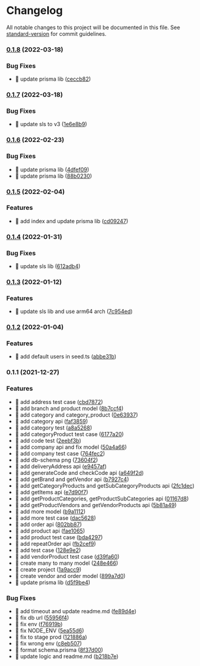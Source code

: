 # Changelog

All notable changes to this project will be documented in this file. See [standard-version](https://github.com/conventional-changelog/standard-version) for commit guidelines.

### [0.1.8](https://github.com/yeukfei02/multivendor-api/compare/v0.1.7...v0.1.8) (2022-03-18)


### Bug Fixes

* 🐛 update prisma lib ([ceccb82](https://github.com/yeukfei02/multivendor-api/commit/ceccb82501eecd6edddea4c7d7603309291b85b9))

### [0.1.7](https://github.com/yeukfei02/multivendor-api/compare/v0.1.6...v0.1.7) (2022-03-18)


### Bug Fixes

* 🐛 update sls to v3 ([1e6e8b9](https://github.com/yeukfei02/multivendor-api/commit/1e6e8b987e5e1c590e24f2c69de8c19841a0b78a))

### [0.1.6](https://github.com/yeukfei02/multivendor-api/compare/v0.1.5...v0.1.6) (2022-02-23)


### Bug Fixes

* 🐛 update prisma lib ([4dfef09](https://github.com/yeukfei02/multivendor-api/commit/4dfef09f8ffb488f5999cedd5c1631a4ce3f6245))
* 🐛 update prisma lib ([88b0230](https://github.com/yeukfei02/multivendor-api/commit/88b0230efdf3bfd1a1ded742ca405224a19969af))

### [0.1.5](https://github.com/yeukfei02/multivendor-api/compare/v0.1.4...v0.1.5) (2022-02-04)


### Features

* 🎸 add index and update prisma lib ([cd09247](https://github.com/yeukfei02/multivendor-api/commit/cd09247618113eeacb38d397134d82a15297bfe3))

### [0.1.4](https://github.com/yeukfei02/multivendor-api/compare/v0.1.3...v0.1.4) (2022-01-31)


### Bug Fixes

* 🐛 update sls lib ([612adb4](https://github.com/yeukfei02/multivendor-api/commit/612adb4f2114ed23ff1d24a25402d7df6de0d953))

### [0.1.3](https://github.com/yeukfei02/multivendor-api/compare/v0.1.2...v0.1.3) (2022-01-12)


### Features

* 🎸 update sls lib and use arm64 arch ([7c954ed](https://github.com/yeukfei02/multivendor-api/commit/7c954ed6e51b0ac67e0b01a732c48e237b00267d))

### [0.1.2](https://github.com/yeukfei02/multivendor-api/compare/v0.1.1...v0.1.2) (2022-01-04)


### Features

* 🎸 add default users in seed.ts ([abbe31b](https://github.com/yeukfei02/multivendor-api/commit/abbe31bc59c8a34b9410e14d419f6ca1d4f8d52c))

### 0.1.1 (2021-12-27)


### Features

* 🎸 add address test case ([cbd7872](https://github.com/yeukfei02/multivendor-api/commit/cbd7872bf377b5da270511e4bdf9e6bf01a9472b))
* 🎸 add branch and product model ([8b7ccf4](https://github.com/yeukfei02/multivendor-api/commit/8b7ccf44cd111d1e4a9b923a57a4ee5ef170588d))
* 🎸 add category and category_product ([0e63937](https://github.com/yeukfei02/multivendor-api/commit/0e63937560159e8f841368a4031754b74636f86b))
* 🎸 add category api ([faf3859](https://github.com/yeukfei02/multivendor-api/commit/faf3859914631244b9c44b5d7492a47b989ac71a))
* 🎸 add category test ([a8a5268](https://github.com/yeukfei02/multivendor-api/commit/a8a5268bf7ae7cf246c9c22780bb5bbffabb5b01))
* 🎸 add categoryProduct test case ([6177a20](https://github.com/yeukfei02/multivendor-api/commit/6177a2072fcfc91256343e1bf922c8ef6f1941c6))
* 🎸 add code test ([2eebf3b](https://github.com/yeukfei02/multivendor-api/commit/2eebf3b455161a9b3151f849674bfb6b1ac012ee))
* 🎸 add company api and fix model ([50a4a66](https://github.com/yeukfei02/multivendor-api/commit/50a4a6685124f650eced94f01683cf15c223bb38))
* 🎸 add company test case ([764fec2](https://github.com/yeukfei02/multivendor-api/commit/764fec2dfe9a480f9fa24c1fedba1a4948c0b9c8))
* 🎸 add db-schema png ([73604f2](https://github.com/yeukfei02/multivendor-api/commit/73604f2e1b126893ffa7bf2aa8402c04afe0b86d))
* 🎸 add deliveryAddress api ([e9457af](https://github.com/yeukfei02/multivendor-api/commit/e9457af4cd2317490597f26e2d672ef63aca8ad7))
* 🎸 add generateCode and checkCode api ([a649f2d](https://github.com/yeukfei02/multivendor-api/commit/a649f2d8edea247e956006d1b2363a682a69fd87))
* 🎸 add getBrand and getVendor api ([b7927c4](https://github.com/yeukfei02/multivendor-api/commit/b7927c489b29ae16ce907f42607210169e1f6e29))
* 🎸 add getCategoryProducts and getSubCategoryProducts api ([2fc1dec](https://github.com/yeukfei02/multivendor-api/commit/2fc1dec0af89fb1a37ccbf81681b2809dddac16a))
* 🎸 add getItems api ([e7d90f7](https://github.com/yeukfei02/multivendor-api/commit/e7d90f76a3da8b7f093366272b0d8f549845b160))
* 🎸 add getProductCategories, getProductSubCategories api ([01167d8](https://github.com/yeukfei02/multivendor-api/commit/01167d82e07cbca894603c7ee3c3ae03bb95631a))
* 🎸 add getProductVendors and getVendorProducts api ([5b81a49](https://github.com/yeukfei02/multivendor-api/commit/5b81a4993b483157a24d7c04fe84ada2ce297284))
* 🎸 add more model ([b9a1112](https://github.com/yeukfei02/multivendor-api/commit/b9a11124c5545024a1f9c497bd42877f38648046))
* 🎸 add more test case ([dac5628](https://github.com/yeukfei02/multivendor-api/commit/dac562830bf3d5d4e91fce6863834ac0b34704c5))
* 🎸 add order api ([802bb87](https://github.com/yeukfei02/multivendor-api/commit/802bb87f317ad53d6bfa81f5cb20e602427c05bd))
* 🎸 add product api ([fae1065](https://github.com/yeukfei02/multivendor-api/commit/fae1065493011b941dbb3414378afca1a6e0c903))
* 🎸 add product test case ([bda4297](https://github.com/yeukfei02/multivendor-api/commit/bda429736d2bd1eccea966d0aec8dff8ffafa7a3))
* 🎸 add repeatOrder api ([fb2cef9](https://github.com/yeukfei02/multivendor-api/commit/fb2cef9c825e10113ff62424915e0879e89aabed))
* 🎸 add test case ([128e9e2](https://github.com/yeukfei02/multivendor-api/commit/128e9e210aed7b62d4e631081dbf10ea5f23d481))
* 🎸 add vendorProduct test case ([d39fa60](https://github.com/yeukfei02/multivendor-api/commit/d39fa60556f2f34b965a2d8387e999c78b5a1c9c))
* 🎸 create many to many model ([248e466](https://github.com/yeukfei02/multivendor-api/commit/248e466997f605339420533896d8608a18ab0390))
* 🎸 create project ([1a9acc9](https://github.com/yeukfei02/multivendor-api/commit/1a9acc9a0a1967bac351b6d536f33d97915ad43d))
* 🎸 create vendor and order model ([899a7d0](https://github.com/yeukfei02/multivendor-api/commit/899a7d0377db95f264388ead4b2b9cb6691352c6))
* 🎸 update prisma lib ([d5f9be4](https://github.com/yeukfei02/multivendor-api/commit/d5f9be4c003f6c32068f8f421c66db7f1938e6ac))


### Bug Fixes

* 🐛 add timeout and update readme.md ([fe89d4e](https://github.com/yeukfei02/multivendor-api/commit/fe89d4e06eea3ee9ec71b15161cbcd2628fe2202))
* 🐛 fix db url ([55956f4](https://github.com/yeukfei02/multivendor-api/commit/55956f4f074f601bf0642b3455931e115c59d273))
* 🐛 fix env ([f76919b](https://github.com/yeukfei02/multivendor-api/commit/f76919b3befb3e554da628c5be24666190fac634))
* 🐛 fix NODE_ENV ([5ea55d6](https://github.com/yeukfei02/multivendor-api/commit/5ea55d6f79aa30c668b32d1c2c6962da7c3d92e8))
* 🐛 fix to stage prod ([121886a](https://github.com/yeukfei02/multivendor-api/commit/121886adb412cf5a08c0d78fa652134b8f9a755a))
* 🐛 fix wrong env ([c8eb507](https://github.com/yeukfei02/multivendor-api/commit/c8eb507e5bcec2cb14f069dc15707dcc18e61e09))
* 🐛 format schema.prisma ([8f37d00](https://github.com/yeukfei02/multivendor-api/commit/8f37d008fc3e2aed90c3f214fe36b067749bd6bc))
* 🐛 update logic and readme.md ([b218b7e](https://github.com/yeukfei02/multivendor-api/commit/b218b7ef5bb39976aeadf63973b40572ef69bd32))
